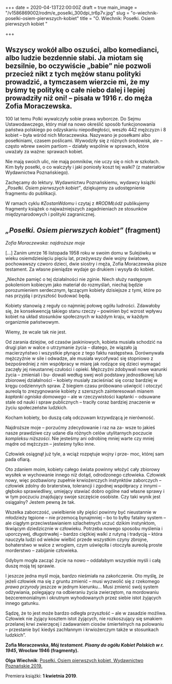 +++
date = 2020-04-13T22:00:00Z
draft = true
main_image = "/v1586869002/rodm/e_poselki_300dpi_tr6p7v.jpg"
slug = "o-wiechnik-poselki-osiem-pierwszych-kobiet"
title = "O. Wiechnik: Posełki. Osiem pierwszych kobiet "

+++
## Wszyscy wokół albo oszuści, albo komedianci, albo ludzie bezdennie słabi. Ja miotam się bezsilnie, bo oczywiście „babie” nie pozwoli przecież nikt z tych mężów stanu polityki prowadzić, a tymczasem wierzcie mi, że my byśmy tę politykę o całe niebo dalej i lepiej prowadziły niż oni! – pisała w 1916 r. do męża Zofia Moraczewska.

100 lat temu Polki wywalczyły sobie prawa wyborcze. Do Sejmu Ustawodawczego, który miał na nowo określić sposób funkcjonowania państwa polskiego po odzyskaniu niepodległości, weszło 442 mężczyzn i 8 kobiet – była wśród nich Moraczewska. Nazywano je posełkami albo posełkiniami, czasem poślicami. Wywodziły się z różnych środowisk, ale – często wbrew swoim partiom – działały wspólnie w sprawach, które uważały za ważne: sprawach kobiet.

Nie mają swoich ulic, nie mają pomników, nie uczy się o nich w szkołach. Kim były posełki, o co walczyły i jaki poniosły koszt tej walki? (z materiałów Wydawnictwa Poznańskiego). 

Zachęcamy do lektury. Wydawnictwu Poznańskiemu, wydawcy książki _„Posełki. Osiem pierwszych kobiet”_, dziękujemy za udostępnienie fragmentu do publikacji. 

W ramach cyklu _#ZostanWdomu_ i czytaj z _#RODMŁódź_ publikujemy fragmenty książek o najważniejszych zagadnieniach ze stosunków międzynarodowych i polityki zagranicznej.

## _„Posełki. Osiem pierwszych kobiet”_ (fragment)

_Zofia Moraczewska: najdroższe moje_

\[...\] Zanim umrze 16 listopada 1958 roku w swoim domu w Sulejówku w wieku osiemdziesięciu pięciu lat, przeżywszy dwie wojny światowe, pochowawszy czworo dzieci, dwie siostry i męża, Zofia Moraczewska pisze testament. Za własne pieniądze wydaje go drukiem i wysyła do kobiet.

„Niechże pamięć o tej działalności nie zginie. Niech służy następnym pokoleniom kobiecym jako materiał do rozmyślań, niechaj będzie porozumieniem serdecznym, łączącym kobiety dzisiejsze z tymi, które po nas przyjdą i przyszłość budować będą.

Kobiety stanowią z reguły co najmniej połowę ogółu ludności. Zdawałoby się, że konsekwencją takiego stanu rzeczy – powinien być wzrost wpływu kobiet na układ stosunków społecznych w każdym kraju, w każdym organizmie państwowym.

Wiemy, że wcale tak nie jest.

Od zarania dziejów, od czasów jaskiniowych, kobieta musiała schodzić na drugi plan w walce o utrzymanie życia – dlatego, że wiązało ją macierzyństwo i wszystkie płynące z tego faktu następstwa. Dorównywała mężczyźnie w sile i odwadze, ale musiała wycofywać się stopniowo z bezpośredniej z nim współpracy w miarę jak rodzące się dzieci wymagać zaczęły jej nieustannej czułości i opieki. Mężczyźni zdobywali nowe warunki życia – zmieniali i bu- dowali według swej woli podstawy jednostkowej lub zbiorowej działalności – kobiety musiały zacieśniać się coraz bardziej w kręgu codziennych spraw. Z biegiem czasu próbowano uświęcić i otoczyć aureolą to zrezygnowanie kobiety z szerszych zainteresowań mianem _kapłanki ogniska domowego_ – ale w rzeczywistości kapłanki – odsuwane stale od nauki i spraw publicznych – traciły coraz bardziej znaczenie w życiu społeczeństw ludzkich.

Kocham kobiety, bo duszą całą odczuwam krzywdzącą je nierówność.

Najdroższe moje – porzućmy zdecydowanie i raz na za- wsze to jakieś nasze prawdziwe czy udane dla różnych celów utylitarnych poczucie _kompleksu niższości_. Nie jesteśmy ani odrobinę mniej warte czy mniej mądre od mężczyzn – jesteśmy tylko inne.

Człowiek osiągnął już tyle, a wciąż rozpętuje wojny i prze- moc, której sam pada ofiarą.

Oto zdaniem moim, kobiety całego świata powinny włożyć cały zbiorowy wysiłek w wychowanie innego niż dotąd, odrodzonego człowieka. Człowiek nowy, więc pozbawiony zupełnie krwiożerczych instynktów zaborczych – człowiek zdolny do braterstwa, tolerancji i zgodnej współpracy z innymi – głęboko sprawiedliwy, umiejący stawiać dobro ogólne nad własne sprawy i w tym poczuciu znajdujący swoje szczęście osobiste. Czy taki wynik jest osiągalny? Jestem pewną że tak.

Wszelka zaborczość, uwielbienie siły pięści powinny być nieustannie w młodzieży tępione – nie przemocą bynajmniej – bo to byłby fatalny system – ale ciągłym przeciwstawianiem szlachetnych uczuć dzikim instynktom, tkwiącym dziedzicznie w człowieku. Potrzeba nowego sposobu myślenia i uporczywej, długotrwałej – bardzo ciężkiej walki z rutyną i tradycją – która nauczyła ludzi od wieków wielbić przede wszystkim czyny zbrojne, bohaterstwo w walce z wrogiem, czym uświęciła i otoczyła aureolą proste morderstwo – zabijanie człowieka.

Gdybym mogła zacząć życie na nowo – oddałabym wszystkie myśli i całą duszę moją tej sprawie.

I jeszcze jedna myśl moja, bardzo nieśmiała na zakończenie. Oto myślę, że jeżeli człowiek ma się z gruntu zmienić – musi wyzwolić się z rzekomego _prawa przyrody_ jeszcze w jednym kierunku… Musi zmienić swój system odżywiania, polegający na odbieraniu życia zwierzętom, na mordowaniu bezceremonialnym i okrutnym wyhodowanych przez siebie istot żyjących innego gatunku.

Sądzę, że to jest może bardzo odległa przyszłość – ale w zasadzie możliwa. Człowiek nie żyjący kosztem istot żyjących, nie rozkoszujący się smakiem przelanej krwi zwierzęcej i zadawaniem ciosów śmiertelnych na polowaniu – przestanie być kiedyś zachłannym i krwiożerczym także w stosunkach ludzkich”.

**Zofia Moraczewska, _Mój testament. Pisany do ogółu Kobiet Polskich w r. 1945_, Wrocław 1946 (fragmenty).**

**Olga Wiechnik**: [Posełki. Osiem pierwszych kobiet, Wydawnictwo Poznańskie 2019.](https://wydawnictwopoznanskie.pl/produkt/poselki/) 

Premiera książki: **1 kwietnia 2019**. 